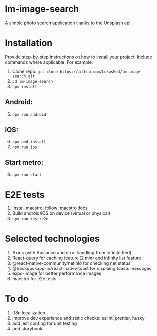 # lm-image-search
A simple photo search application thanks to the Unsplash api.

# Installation
Provide step-by-step instructions on how to install your project. Include commands where applicable. For example:

1. Clone repo: `git clone https://github.com/LukasMod/lm-image-search.git`
2. `cd lm-image-search`
3. `npm install`

## Android:
5. `npm run android`
## iOS:
6. `npx pod-install`
7. `npm run ios`
## Start metro:
8. `npm run start`

# E2E tests
1. Install maestro, follow: [maestro docs](https://maestro.mobile.dev/getting-started/installing-maestro)
2. Build android/iOS on device (virtual or physical)
3. `npm run test:e2e`

# Selected technologies
1. Axios (with Apisauce and error handling from Infinite Red)
2. React-query for caching feature  (2 min) and infinity list feature
3. @react-native-community/netinfo for checking net status
4. @backpackapp-io/react-native-toast for displaing toasts messages
5. expo-image for better performance images
6. maestro for e2e tests

# To do
1. i18n localization
2. improve dev experience and static checks: eslint, prettier, husky
3. add jest confing for unit testing
4. add storybook




